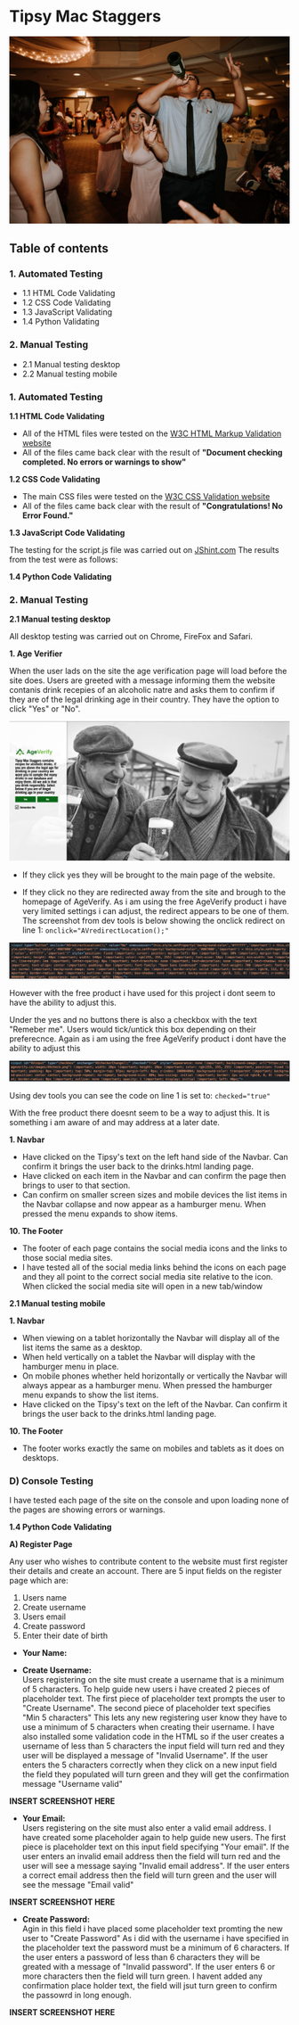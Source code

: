 # **Tipsy Mac Staggers** #
![Image of people drinking](assets/images/readme_images/people_drinking.jpg)
>
## **Table of contents** ##

### **1. Automated Testing** ###

* 1.1 HTML Code Validating 
* 1.2 CSS Code Validating 
* 1.3 JavaScript Validating
* 1.4 Python Validating

### **2. Manual Testing** ###

* 2.1 Manual testing desktop
* 2.2 Manual testing mobile

>

### **1. Automated Testing** ###

**1.1 HTML Code Validating**

* All of the HTML files were tested on the [W3C HTML Markup Validation website](https://validator.w3.org/)
* All of the files came back clear with the result of **"Document checking completed. No errors or warnings to show"**

**1.2 CSS Code Validating**

* The main CSS files were tested on the [W3C CSS  Validation website](https://jigsaw.w3.org/css-validator/) 
* All of the files came back clear with the result of **"Congratulations! No Error Found."**

**1.3 JavaScript Code Validating**

The testing for the script.js file was carried out on [JShint.com](https://jshint.com/) The results from the test were as follows:

**1.4 Python Code Validating**

>

### **2. Manual Testing** ###

**2.1 Manual testing desktop**

All desktop testing was carried out on Chrome, FireFox and Safari. 

**1. Age Verifier**

When the user lads on the site the age verification page will load before the site does. Users are greeted with a message informing them the website contanis drink recepies of an alcoholic natre and asks them to confirm if they are of the legal drinking age in their country. They have the option to click "Yes" or "No". 

![Image of code for age verifier](assets/images/readme_images/age_verifier_landing_page.png)

* If they click yes they will be brought to the main page of the website. 

* If they click no they are redirected away from the site and brough to the homepage of AgeVerify. As i am using the free AgeVerify product i have very limited settings i can adjust, the redirect appears to be one of them. The screenshot from dev tools is below showing the onclick redirect on line 1: `onclick="AVredirectLocation();"`

![Image of code for age verifier](assets/images/readme_images/age_verify_redirect.png)

However with the free product i have used for this project i dont seem to have the ability to adjust this. 

Under the yes and no buttons there is also a checkbox with the text "Remeber me". Users would tick/untick this box depending on their preferecnce. Again as i am using the free AgeVerify product i dont have the ability to adjust this 

![Image of code for age verifier](assets/images/readme_images/age_verify_check_box.png)

Using dev tools you can see the code on line 1 is set to: `checked="true"`

With the free product there doesnt seem to be a way to adjust this. It is something i am aware of and may address at a later date.

**1. Navbar**

* Have clicked on the Tipsy's text on the left hand side of the Navbar. Can confirm it brings the user back to the drinks.html landing page.
* Have clicked on each item in the Navbar and can confirm the page then brings to user to that section.
* Can confirm on smaller screen sizes and mobile devices the list items in the Navbar collapse and now appear as a hamburger menu. When pressed the menu expands to show items. 


**10. The Footer**

* The footer of each page contains the social media icons and the links to those social media sites. 
* I have tested all of the social media links behind the icons on each page and they all point to the correct social media site relative to the icon. When clicked the social media site will open in a new tab/window 

>

**2.1 Manual testing mobile**

**1. Navbar**

* When viewing on a tablet horizontally the Navbar will display all of the list items the same as a desktop. 
* When held vertically on a tablet the Navbar will display with the hamburger menu in place. 
* On mobile phones whether held horizontally or vertically the Navbar will always appear as a hamburger menu. When pressed the hamburger menu expands to show the list items. 
* Have clicked on the Tipsy's text on the left of the Navbar. Can confirm it brings the user back to the drinks.html landing page.


**10. The Footer**

* The footer works exactly the same on mobiles and tablets as it does on desktops.  

>

### **D) Console Testing** ###

I have tested each page of the site on the console and upon loading none of the pages are showing errors or warnings. 

>

**1.4 Python Code Validating**

**A) Register Page**

Any user who wishes to contribute content to the website must first register their details and create an account. There are 5 input fields on the register page which are:

1) Users name 
2) Create username 
3) Users email 
4) Create password
5) Enter their date of birth 

* **Your Name:**<br> 


* **Create Username:**<br> 
Users registering on the site must create a username that is a minimum of 5 characters. To help guide new users i have created 2 pieces of placeholder text. The first piece of placeholder text prompts the user to "Create Username". The second piece of placeholder text specifies "Min 5 characters" This lets any new registering user know they have to use a minimum of 5 characters when creating their username. I have also installed some validation code in the HTML so if the user creates a username of less than 5 characters the input field will turn red and they user will be displayed a message of "Invalid Username". If the user enters the 5 characters correctly when they click on a new input field the field they populated will turn green and they will get the confirmation message "Username valid" 

**INSERT SCREENSHOT HERE**

* **Your Email:**<br>
Users registering on the site must also enter a valid email address. I have created some placeholder again to help guide new users. The first piece is placeholder text on this input field specifying "Your email". If the user enters an invalid email address then the field will turn red and the user will see a message saying "Invalid email address". If the user enters a correct email address then the field will turn green and the user will see the message "Email valid" 

**INSERT SCREENSHOT HERE**

* **Create Password:**<br> 
Agin in this field i have placed some placeholder text promting the new user to "Create Password" As i did with the username i have specified in the placeholder text the password must be a minimum of 6 characters. If the user enters a password of less than 6 characters they will be greated with a message of "Invalid password". If the user enters 6 or more characters then the field will turn green. I havent added any confirmation place holder text, the field will jsut turn green to confirm the passowrd in long enough.

**INSERT SCREENSHOT HERE**